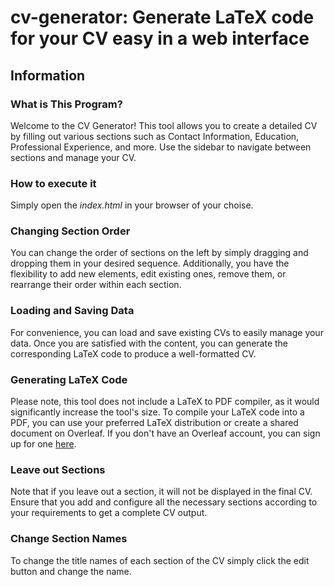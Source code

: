 # cv-generator: Generate LaTeX code for your CV easy in a web interface

## Information

### What is This Program?

Welcome to the CV Generator! This tool allows you to create a detailed CV by filling out various sections such as Contact Information, Education, Professional Experience, and more. Use the sidebar to navigate between sections and manage your CV.

### How to execute it

Simply open the _index.html_ in your browser of your choise.

### Changing Section Order

You can change the order of sections on the left by simply dragging and dropping them in your desired sequence. Additionally, you have the flexibility to add new elements, edit existing ones, remove them, or rearrange their order within each section.

### Loading and Saving Data

For convenience, you can load and save existing CVs to easily manage your data. Once you are satisfied with the content, you can generate the corresponding LaTeX code to produce a well-formatted CV.

### Generating LaTeX Code

Please note, this tool does not include a LaTeX to PDF compiler, as it would significantly increase the tool's size. To compile your LaTeX code into a PDF, you can use your preferred LaTeX distribution or create a shared document on Overleaf. If you don't have an Overleaf account, you can sign up for one [here](https://www.overleaf.com/signup).

### Leave out Sections

Note that if you leave out a section, it will not be displayed in the final CV. Ensure that you add and configure all the necessary sections according to your requirements to get a complete CV output.

### Change Section Names

To change the title names of each section of the CV simply click the edit button and change the name.
